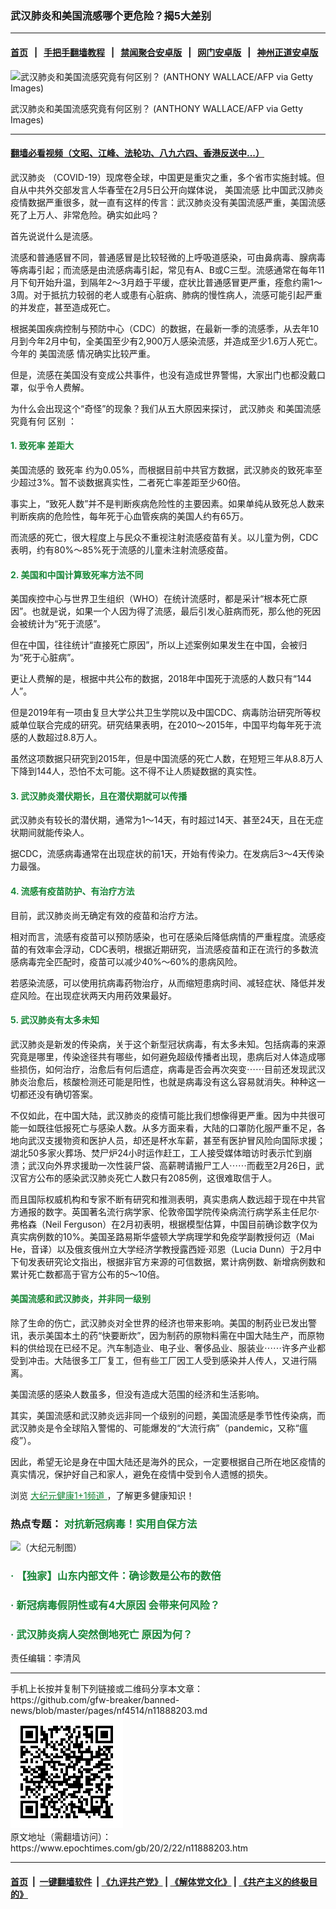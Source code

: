 ### 武汉肺炎和美国流感哪个更危险？揭5大差别
------------------------

#### [首页](https://github.com/gfw-breaker/banned-news/blob/master/README.md) &nbsp;&nbsp;|&nbsp;&nbsp; [手把手翻墙教程](https://github.com/gfw-breaker/guides/wiki) &nbsp;&nbsp;|&nbsp;&nbsp; [禁闻聚合安卓版](https://github.com/gfw-breaker/bn-android) &nbsp;&nbsp;|&nbsp;&nbsp; [网门安卓版](https://github.com/oGate2/oGate) &nbsp;&nbsp;|&nbsp;&nbsp; [神州正道安卓版](https://github.com/SzzdOgate/update) 



<div><img alt="武汉肺炎和美国流感究竟有何区别？ (ANTHONY WALLACE/AFP via Getty Images)" class="aligncenter wp-post-image" src="https://i.epochtimes.com/assets/uploads/2020/02/GettyImages-1198804646-1-600x400.jpg"/>
<div class="red16 caption">
 <p>
  武汉肺炎和美国流感究竟有何区别？ (ANTHONY WALLACE/AFP via Getty Images)
 </p>
</div>
</div><hr/>

#### [翻墙必看视频（文昭、江峰、法轮功、八九六四、香港反送中...）](https://github.com/gfw-breaker/banned-news/blob/master/pages/link3.md)

<div><p>
 <ok href="https://www.epochtimes.com/gb/tag/%E6%AD%A6%E6%B1%89%E8%82%BA%E7%82%8E.html">
  武汉肺炎
 </ok>
 （COVID-19）现席卷全球，中国更是重灾之重，多个省市实施封城。但自从中共外交部发言人华春莹在2月5日公开向媒体说，
 <ok href="https://www.epochtimes.com/gb/tag/%E7%BE%8E%E5%9B%BD%E6%B5%81%E6%84%9F.html">
  美国流感
 </ok>
 比中国武汉肺炎疫情数据严重很多，就一直有这样的传言：武汉肺炎没有美国流感严重，美国流感死了上万人、非常危险。确实如此吗？
</p>
<p>
 首先说说什么是流感。
</p>
<p>
 流感和普通感冒不同，普通感冒是比较轻微的上呼吸道感染，可由鼻病毒、腺病毒等病毒引起；而流感是由流感病毒引起，常见有A、B或C三型。流感通常在每年11月下旬开始升温，到隔年2～3月趋于平缓，症状比普通感冒更严重，痊愈约需1～3周。对于抵抗力较弱的老人或患有心脏病、肺病的慢性病人，流感可能引起严重的并发症，甚至造成死亡。
</p>
<p>
 根据美国疾病控制与预防中心（CDC）的数据，在最新一季的流感季，从去年10月到今年2月中旬，全美国至少有2,900万人感染流感，并造成至少1.6万人死亡。今年的
 <ok href="https://www.epochtimes.com/gb/tag/%E7%BE%8E%E5%9B%BD%E6%B5%81%E6%84%9F.html">
  美国流感
 </ok>
 情况确实比较严重。
</p>
<p>
 但是，流感在美国没有变成公共事件，也没有造成世界警惕，大家出门也都没戴口罩，似乎令人费解。
</p>
<p>
 为什么会出现这个“奇怪”的现象？我们从五大原因来探讨，
 <ok href="https://www.epochtimes.com/gb/tag/%E6%AD%A6%E6%B1%89%E8%82%BA%E7%82%8E.html">
  武汉肺炎
 </ok>
 和美国流感究竟有何
 <ok href="https://www.epochtimes.com/gb/tag/%E5%8C%BA%E5%88%AB.html">
  区别
 </ok>
 ：
</p>
<h4>
 <span style="color: #188638;">
  1.
  <ok href="https://www.epochtimes.com/gb/tag/%E8%87%B4%E6%AD%BB%E7%8E%87.html">
   致死率
  </ok>
  差距大
 </span>
</h4>
<p>
 美国流感的
 <ok href="https://www.epochtimes.com/gb/tag/%E8%87%B4%E6%AD%BB%E7%8E%87.html">
  致死率
 </ok>
 约为0.05%，而根据目前中共官方数据，武汉肺炎的致死率至少超过3%。暂不谈数据真实性，二者死亡率差距至少60倍。
</p>
<p>
 事实上，“致死人数”并不是判断疾病危险性的主要因素。如果单纯从致死总人数来判断疾病的危险性，每年死于心血管疾病的美国人约有65万。
</p>
<p>
 而流感的死亡，很大程度上与民众不重视注射流感疫苗有关。以儿童为例，CDC表明，约有80%～85%死于流感的儿童未注射流感疫苗。
</p>
<h4>
 <span style="color: #188638;">
  2. 美国和中国计算致死率方法不同
 </span>
</h4>
<p>
 美国疾控中心与世界卫生组织（WHO）在统计流感时，都是采计“根本死亡原因”。也就是说，如果一个人因为得了流感，最后引发心脏病而死，那么他的死因会被统计为“死于流感”。
</p>
<p>
 但在中国，往往统计“直接死亡原因”，所以上述案例如果发生在中国，会被归为“死于心脏病”。
</p>
<p>
 更让人费解的是，根据中共公布的数据，2018年中国死于流感的人数只有“144人”。
</p>
<p>
 但是2019年有一项由复旦大学公共卫生学院以及中国CDC、病毒防治研究所等权威单位联合完成的研究。研究结果表明，在2010～2015年，中国平均每年死于流感的人数超过8.8万人。
</p>
<p>
 虽然这项数据只研究到2015年，但是中国流感的死亡人数，在短短三年从8.8万人下降到144人，恐怕不太可能。这不得不让人质疑数据的真实性。
</p>
<h4>
 <span style="color: #188638;">
  3. 武汉肺炎潜伏期长，且在潜伏期就可以传播
 </span>
</h4>
<p>
 武汉肺炎有较长的潜伏期，通常为1～14天，有时超过14天、甚至24天，且在无症状期间就能传染人。
</p>
<p>
 据CDC，流感病毒通常在出现症状的前1天，开始有传染力。在发病后3～4天传染力最强。
</p>
<h4>
 <span style="color: #188638;">
  4. 流感有疫苗防护、有治疗方法
 </span>
</h4>
<p>
 目前，武汉肺炎尚无确定有效的疫苗和治疗方法。
</p>
<p>
 相对而言，流感有疫苗可以预防感染，也可在感染后降低病情的严重程度。流感疫苗的有效率会浮动，CDC表明，根据近期研究，当流感疫苗和正在流行的多数流感病毒完全匹配时，疫苗可以减少40%～60%的患病风险。
</p>
<p>
 若感染流感，可以使用抗病毒药物治疗，从而缩短患病时间、减轻症状、降低并发症风险。在出现症状两天内用药效果最好。
</p>
<h4>
 <span style="color: #188638;">
  5. 武汉肺炎有太多未知
 </span>
</h4>
<p>
 武汉肺炎是新发的传染病，关于这个新型冠状病毒，有太多未知。包括病毒的来源究竟是哪里，传染途径共有哪些，如何避免超级传播者出现，患病后对人体造成哪些损伤，如何治疗，治愈后有何后遗症，病毒是否会再次突变⋯⋯目前还发现武汉肺炎治愈后，核酸检测还可能是阳性，也就是病毒没有这么容易就消失。种种这一切都还没有确切答案。
</p>
<p>
 不仅如此，在中国大陆，武汉肺炎的疫情可能比我们想像得更严重。因为中共很可能一如既往低报死亡与感染人数。从多方面来看，大陆的口罩防化服严重不足，各地向武汉支援物资和医护人员，却还是杯水车薪，甚至有医护冒风险向国际求援；湖北50多家火葬场、焚尸炉24小时运作赶工，工人接受媒体暗访时表示忙到崩溃；武汉向外界求援助一次性装尸袋、高薪聘请搬尸工人⋯⋯而截至2月26日，武汉官方公布的感染武汉肺炎死亡人数只有2085例，这很难取信于人。
</p>
<p>
 而且国际权威机构和专家不断有研究和推测表明，真实患病人数远超于现在中共官方通报的数字。英国著名流行病学家、伦敦帝国学院传染病流行病学系主任尼尔·弗格森（Neil Ferguson）在2月初表明，根据模型估算，中国目前确诊数字仅为真实病例数的10%。美国圣路易斯华盛顿大学病理学和免疫学副教授何迈（Mai He，音译）以及俄亥俄州立大学经济学教授露西娅·邓恩（Lucia Dunn）于2月中下旬发表研究论文指出，根据非官方来源的可信数据，累计病例数、新增病例数和累计死亡数都高于官方公布的5～10倍。
</p>
<h4>
 <span style="color: #188638;">
  美国流感和武汉肺炎，并非同一级别
 </span>
</h4>
<p>
 除了生命的伤亡，武汉肺炎对全世界的经济也带来影响。美国的制药业已发出警讯，表示美国本土的药“快要断炊”，因为制药的原物料需在中国大陆生产，而原物料的供给现在已经不足。汽车制造业、电子业、奢侈品业、服装业⋯⋯许多产业都受到冲击。大陆很多工厂复工，但有些工厂因工人受到感染并人传人，又进行隔离。
</p>
<p>
 美国流感的感染人数虽多，但没有造成大范围的经济和生活影响。
</p>
<p>
 其实，美国流感和武汉肺炎远非同一个级别的问题，美国流感是季节性传染病，而武汉肺炎是令全球陷入警惕的、可能爆发的“大流行病”（pandemic，又称“瘟疫”）。
</p>
<p>
 因此，希望无论是身在中国大陆还是海外的民众，一定要根据自己所在地区疫情的真实情况，保护好自己和家人，避免在疫情中受到令人遗憾的损失。
</p>
<p>
 浏览
 <span style="text-decoration: underline;">
  <span style="color: #188638;">
   <ok href="https://www.epochtimes.com/gb/nsc1002.htm" rel="noopener noreferrer" style="color: #188638; text-decoration: underline;" target="_blank">
    大纪元健康1+1频道
   </ok>
  </span>
 </span>
 ，了解更多健康知识！
</p>
<h3>
 热点专题：
 <span style="color: #188638;">
  <ok href="https://www.epochtimes.com/gb/nf1363956.htm" rel="noopener noreferrer" style="color: #188638;" target="_blank">
   对抗新冠病毒！实用自保方法
  </ok>
 </span>
</h3>
<p>
 <ok href="https://www.epochtimes.com/gb/nf1363956.htm" rel="noopener noreferrer" target="_blank">
  <img alt="（大纪元制图）" class="alignnone wp-image-11862447" src="https://i.epochtimes.com/assets/uploads/2020/02/small-image_2019n-cov.jpg"/>
 </ok>
</p>
<h3>
 <span style="color: #188638;">
  ·
  <ok href="https://www.epochtimes.com/gb/20/2/24/n11891016.htm" rel="noopener noreferrer" style="color: #188638;" target="_blank">
   【独家】山东内部文件：确诊数是公布的数倍
  </ok>
 </span>
</h3>
<h3>
 <span style="color: #188638;">
  ·
  <ok href="https://www.epochtimes.com/gb/20/2/18/n11878231.htm" rel="noopener noreferrer" style="color: #188638;" target="_blank">
   新冠病毒假阴性或有4大原因 会带来何风险？
  </ok>
 </span>
</h3>
<h3>
 <span style="color: #188638;">
  ·
  <ok href="https://www.epochtimes.com/gb/20/2/17/n11875760.htm" rel="noopener noreferrer" style="color: #188638;" target="_blank">
   武汉肺炎病人突然倒地死亡 原因为何？
  </ok>
 </span>
</h3>
<p>
 责任编辑：李清风
</p>
</div>
<hr/>
手机上长按并复制下列链接或二维码分享本文章：<br/>
https://github.com/gfw-breaker/banned-news/blob/master/pages/nf4514/n11888203.md <br/>
<a href='https://github.com/gfw-breaker/banned-news/blob/master/pages/nf4514/n11888203.md'><img src='https://github.com/gfw-breaker/banned-news/blob/master/pages/nf4514/n11888203.md.png'/></a> <br/>
原文地址（需翻墙访问）：https://www.epochtimes.com/gb/20/2/22/n11888203.htm


------------------------
#### [首页](https://github.com/gfw-breaker/banned-news/blob/master/README.md) &nbsp;|&nbsp; [一键翻墙软件](https://github.com/gfw-breaker/nogfw/blob/master/README.md) &nbsp;| [《九评共产党》](https://github.com/gfw-breaker/9ping.md/blob/master/README.md#九评之一评共产党是什么) | [《解体党文化》](https://github.com/gfw-breaker/jtdwh.md/blob/master/README.md) | [《共产主义的终极目的》](https://github.com/gfw-breaker/gczydzjmd.md/blob/master/README.md)


<img src='http://gfw-breaker.win/banned-news/pages/nf4514/n11888203.md' width='0px' height='0px'/>